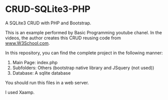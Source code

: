 # CRUD-SQLite3-PHP
A SQLite3 CRUD with PHP and Bootstrap.

This is an example performed by Basic Programming youtube chanel. 
In the videos, the author creates this CRUD reusing code from www.W3School.com.

In this repository, you can find the complete project in the following manner:

1. Main Page: index.php
2. Subfolders: Others (bootstrap native library and JSquery (not used))
3. Database: A sqlite database

You should run this files in a web server. 

I used Xaamp. 
